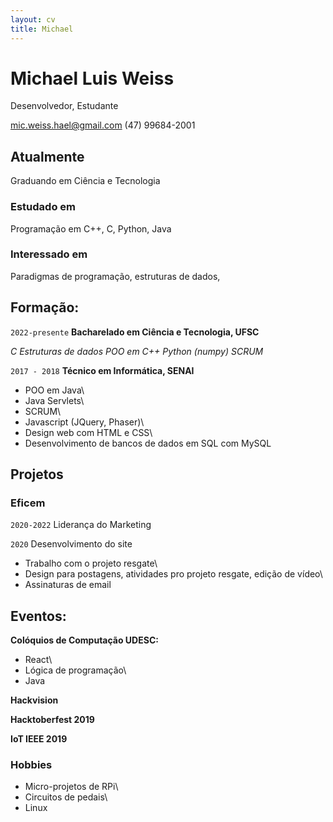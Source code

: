 ```yaml
---
layout: cv
title: Michael
---
```

# Michael Luis Weiss
Desenvolvedor, Estudante

<div id="webaddress">
<a href="mic.weiss.hael@gmail.com">mic.weiss.hael@gmail.com</a>
<a>(47) 99684-2001</a>
</div>


## Atualmente

Graduando em Ciência e Tecnologia

### Estudado em

Programação em C++, C, Python, Java

### Interessado em

Paradigmas de programação, estruturas de dados,

## Formação:

`2022-presente`
__Bacharelado em Ciência e Tecnologia, UFSC__
    
_C_
_Estruturas de dados_
_POO em C++_
_Python (numpy)_
_SCRUM_

`2017 - 2018`
__Técnico em Informática, SENAI__

- POO em Java\
- Java Servlets\
- SCRUM\
- Javascript (JQuery, Phaser)\
- Design web com HTML e CSS\
- Desenvolvimento de bancos de dados em SQL com MySQL

## Projetos

### Eficem
`2020-2022`
Liderança do Marketing 
    
`2020`
Desenvolvimento do site
    
- Trabalho com o projeto resgate\
- Design para postagens, atividades pro projeto resgate, edição de vídeo\
- Assinaturas de email

## Eventos:

__Colóquios de Computação UDESC:__

 - React\
 - Lógica de programação\
 - Java

__Hackvision__

__Hacktoberfest 2019__

__IoT IEEE 2019__


### Hobbies

- Micro-projetos de RPi\
- Circuitos de pedais\
- Linux

<!-- ### Footer

Last updated: May 2013 -->


